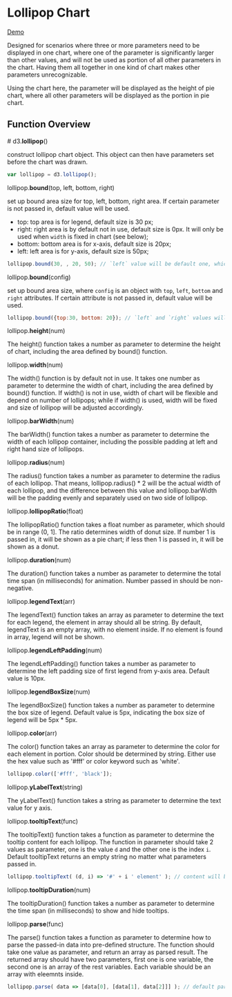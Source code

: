 Lollipop Chart
==============

[Demo](http://bl.ocks.org/laysent/5739f087ec78e4386a6a)

Designed for scenarios where three or more parameters need to be displayed in
one chart, where one of the parameter is significantly larger than other values,
and will not be used as portion of all other parameters in the chart.
Having them all together in one kind of chart makes other parameters unrecognizable.

Using the chart here, the parameter will be displayed as the height of pie chart,
where all other parameters will be displayed as the portion in pie chart.

Function Overview
-----------------

\# d3.**lollipop**()

construct lollipop chart object. This object can then have parameters set before the
chart was drawn.

```javascript
var lollipop = d3.lollipop();
```

lollipop.**bound**(top, left, bottom, right)

set up bound area size for top, left, bottom, right area. If certain parameter 
is not passed in, default value will be used.

+ top: top area is for legend, default size is 30 px;
+ right: right area is by default not in use, default size is 0px. 
It will only be used when `width` is fixed in chart (see below);
+ bottom: bottom area is for x-axis, default size is 20px;
+ left: left area is for y-axis, default size is 50px;  

```javascript
lollipop.bound(30, , 20, 50); // `left` value will be default one, which is 0px.
```

lollipop.**bound**(config)

set up bound area size, where `config` is an object with `top`, `left`,
`bottom` and `right` attributes. If certain attribute is not passed in, 
default value will be used.

```javascript
lollipop.bound({top:30, bottom: 20}); // `left` and `right` values will be default one.
```

lollipop.**height**(num)

The height() function takes a number as parameter to determine the height of
chart, including the area defined by bound() function.

lollipop.**width**(num)

The width() function is by default not in use. It takes one number as parameter
to determine the width of chart, including the area defined by bound() function.
If width() is not in use, width of chart will be flexible and depend on number of
lollipops; while if width() is used, width will be fixed and size of lollipop will
be adjusted accordingly.

lollipop.**barWidth**(num)

The barWidth() function takes a number as parameter to determine the width of each
lollipop container, including the possible padding at left and right hand size of 
lollipops.

lollipop.**radius**(num)

The radius() function takes a number as parameter to determine the radius of each
lollipop. That means, lollipop.radius() * 2 will be the actual width of each lollipop,
and the difference between this value and lollipop.barWidth will be the padding evenly
and separately used on two side of lollipop.

lollipop.**lollipopRatio**(float)

The lollipopRatio() function takes a float number as parameter, which should be in range (0, 1].
The ratio determines width of donut size. If number 1 is passed in, it will be shown
as a pie chart; if less then 1 is passed in, it will be shown as a donut.

lollipop.**duration**(num)

The duration() function takes a number as parameter to determine the total time span (in milliseconds)
for animation. Number passed in should be non-negative.

lollipop.**legendText**(arr)

The legendText() function takes an array as parameter to determine the text for each legend,
the element in array should all be string. By default, legendText is an empty array,
with no element inside. If no element is found in array, legend will not be shown.

lollipop.**legendLeftPadding**(num)

The legendLeftPadding() function takes a number as parameter to determine the left padding size
of first legend from y-axis area. Default value is 10px.

lollipop.**legendBoxSize**(num)

The legendBoxSize() function takes a number as parameter to determine the box size of legend.
Default value is 5px, indicating the box size of legend will be 5px * 5px.

lollipop.**color**(arr)

The color() function takes an array as parameter to determine the color for each element in portion.
Color should be determined by string. Either use the hex value such as '#fff' or color keyword such
as 'white'.

```javascript
lollipop.color(['#fff', 'black']);
```

lollipop.**yLabelText**(string)

The yLabelText() function takes a string as parameter to determine the text value for y axis.

lollipop.**tooltipText**(func)

The tooltipText() function takes a function as parameter to determine the tooltip content for each
lollipop. The function in parameter should take 2 values as parameter, one is the value `d` and
the other one is the index `i`. Default tooltipText returns an empty string no matter what parameters
passed in.

```javascript
lollipop.tooltipText( (d, i) => '#' + i ' element' ); // content will be #1 element, #2 element, etc.
```

lollipop.**tooltipDuration**(num)

The tooltipDuration() function takes a number as parameter to determine the time span (in milliseconds)
to show and hide tooltips.

lollipop.**parse**(func)

The parse() function takes a function as parameter to determine how to parse the passed-in data into
pre-defined structure. The function should take one value as parameter, and return an array as parsed
result. The returned array should have two parameters, first one is one variable, the second one is an
array of the rest variables. Each variable should be an array with eleemnts inside.

```javascript
lollipop.parse( data => [data[0], [data[1], data[2]]] ); // default parse value
```